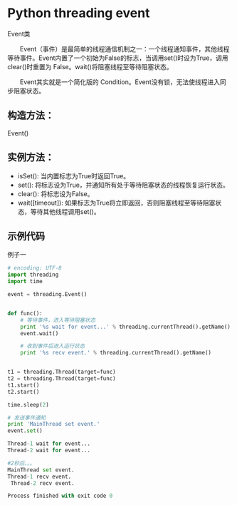 # Python threading event

Event类
 

　　Event（事件）是最简单的线程通信机制之一：一个线程通知事件，其他线程等待事件。Event内置了一个初始为False的标志，当调用set()时设为True，调用clear()时重置为 False。wait()将阻塞线程至等待阻塞状态。

　　Event其实就是一个简化版的 Condition。Event没有锁，无法使线程进入同步阻塞状态。

## 构造方法： 
Event()

## 实例方法： 
* isSet(): 当内置标志为True时返回True。 
* set(): 将标志设为True，并通知所有处于等待阻塞状态的线程恢复运行状态。 
* clear(): 将标志设为False。 
* wait([timeout]): 如果标志为True将立即返回，否则阻塞线程至等待阻塞状态，等待其他线程调用set()。


## 示例代码
例子一
```python
# encoding: UTF-8
import threading
import time

event = threading.Event()


def func():
    # 等待事件，进入等待阻塞状态
    print '%s wait for event...' % threading.currentThread().getName()
    event.wait()

    # 收到事件后进入运行状态
    print '%s recv event.' % threading.currentThread().getName()


t1 = threading.Thread(target=func)
t2 = threading.Thread(target=func)
t1.start()
t2.start()

time.sleep(2)

# 发送事件通知
print 'MainThread set event.'
event.set()
```

```python
Thread-1 wait for event...
Thread-2 wait for event...

#2秒后。。。
MainThread set event.
Thread-1 recv event.
 Thread-2 recv event.

Process finished with exit code 0
```
